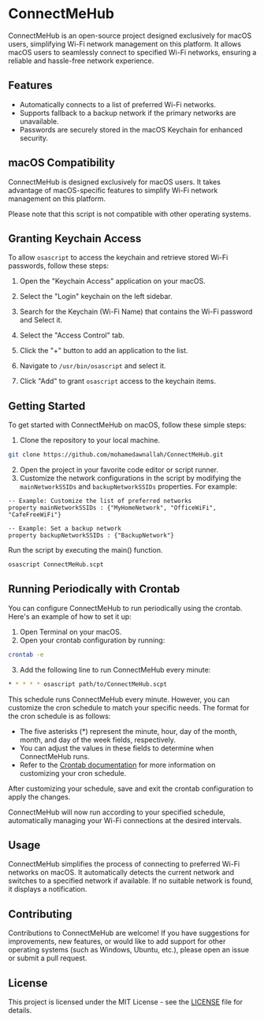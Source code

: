 # ConnectMeHub

ConnectMeHub is an open-source project designed exclusively for macOS users, simplifying Wi-Fi network management on this platform. It allows macOS users to seamlessly connect to specified Wi-Fi networks, ensuring a reliable and hassle-free network experience.

## Features

- Automatically connects to a list of preferred Wi-Fi networks.
- Supports fallback to a backup network if the primary networks are unavailable.
- Passwords are securely stored in the macOS Keychain for enhanced security.

## macOS Compatibility

ConnectMeHub is designed exclusively for macOS users. It takes advantage of macOS-specific features to simplify Wi-Fi network management on this platform.

Please note that this script is not compatible with other operating systems.


## Granting Keychain Access

To allow `osascript` to access the keychain and retrieve stored Wi-Fi passwords, follow these steps:

1. Open the "Keychain Access" application on your macOS.

2. Select the "Login" keychain on the left sidebar.

3. Search for the Keychain (Wi-Fi Name) that contains the Wi-Fi password and Select it.

3. Select the "Access Control" tab.

4. Click the "+" button to add an application to the list.

5. Navigate to `/usr/bin/osascript` and select it.

6. Click "Add" to grant `osascript` access to the keychain items.

## Getting Started

To get started with ConnectMeHub on macOS, follow these simple steps:

1. Clone the repository to your local machine.
```bash
git clone https://github.com/mohamedawnallah/ConnectMeHub.git
```
2. Open the project in your favorite code editor or script runner.
3. Customize the network configurations in the script by modifying the `mainNetworkSSIDs` and `backupNetworkSSIDs` properties. For example:
```applescript
-- Example: Customize the list of preferred networks
property mainNetworkSSIDs : {"MyHomeNetwork", "OfficeWiFi", "CafeFreeWiFi"}

-- Example: Set a backup network
property backupNetworkSSIDs : {"BackupNetwork"}
```
Run the script by executing the main() function.
```bash
osascript ConnectMeHub.scpt
```

## Running Periodically with Crontab
You can configure ConnectMeHub to run periodically using the crontab. Here's an example of how to set it up:
1. Open Terminal on your macOS.
2. Open your crontab configuration by running:
```bash
crontab -e
```
3. Add the following line to run ConnectMeHub every minute:
```bash
* * * * * osascript path/to/ConnectMeHub.scpt
```

This schedule runs ConnectMeHub every minute. However, you can customize the cron schedule to match your specific needs. The format for the cron schedule is as follows:

- The five asterisks (*) represent the minute, hour, day of the month, month, and day of the week fields, respectively.
- You can adjust the values in these fields to determine when ConnectMeHub runs.
- Refer to the [Crontab documentation](https://manpages.debian.org/stretch/cron/crontab.5.en.html) for more information on customizing your cron schedule.

After customizing your schedule, save and exit the crontab configuration to apply the changes.

ConnectMeHub will now run according to your specified schedule, automatically managing your Wi-Fi connections at the desired intervals.

## Usage
ConnectMeHub simplifies the process of connecting to preferred Wi-Fi networks on macOS. It automatically detects the current network and switches to a specified network if available. If no suitable network is found, it displays a notification.


## Contributing
Contributions to ConnectMeHub are welcome! If you have suggestions for improvements, new features, or would like to add support for other operating systems (such as Windows, Ubuntu, etc.), please open an issue or submit a pull request. 

## License
This project is licensed under the MIT License - see the [LICENSE](LICENSE) file for details.
